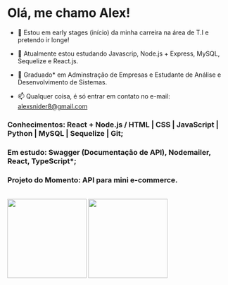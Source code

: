 # Olá, me chamo Alex!

- 👀 Estou em early stages (início) da minha carreira na área de T.I e pretendo ir longe!

- 🌱 Atualmente estou estudando Javascrip, Node.js + Express, MySQL, Sequelize e React.js.

- 💞️ Graduado* em Adminstração de Empresas e Estudante de Análise e Desenvolvimento de Sistemas.

- 📫 Qualquer coisa, é só entrar em contato no e-mail: alexsnider8@gmail.com

### Conhecimentos: React + Node.js / HTML | CSS | JavaScript | Python | MySQL | Sequelize | Git;
### Em estudo: Swagger (Documentação de API), Nodemailer, React, TypeScript*;
### Projeto do Momento: API para mini e-commerce.
<br/>
<!---
AlexSnider/AlexSnider is a ✨ special ✨ repository because its `README.md` (this file) appears on your GitHub profile.
You can click the Preview link to take a look at your changes.
--->
<div>
   <img height="180em" src="https://github-readme-stats.vercel.app/api?username=AlexSnider&show_icons=true&theme=tokyonight"/>
   
   <img height="180em" src="https://github-readme-stats.vercel.app/api/top-langs/?username=AlexSnider&layout=compact&theme=tokyonight"/>
</div>
